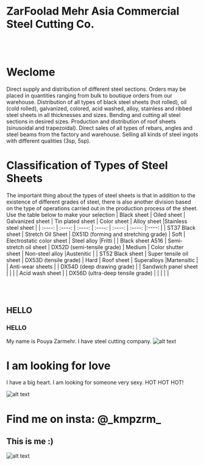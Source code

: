 # ZarFoolad **Mehr Asia** Commercial Steel Cutting Co.
<br></br>
# Weclome
Direct supply and distribution of different steel sections. Orders may be placed in quantities ranging from bulk to boutique orders from our warehouse.
Distribution of all types of black steel sheets (hot rolled), oil (cold rolled), galvanized, colored, acid washed, alloy, stainless and ribbed steel sheets in all thicknesses and sizes.
Bending and cutting all steel sections in desired sizes.
Production and distribution of roof sheets (sinusoidal and trapezoidal).
Direct sales of all types of rebars, angles and steel beams from the factory and warehouse.
Selling all kinds of steel ingots with different qualities (3sp, 5sp).
# Classification of Types of Steel Sheets
The important thing about the types of steel sheets is that in addition to the existence of different grades of steel, there is also another division based on the type of operations carried out in the production process of the sheet.
Use the table below to make your selection
| Black sheet        | Oiled sheet             | Galvanized sheet                       | Tin plated sheet | Color sheet               | Alloy sheet     |Stainless steel sheet      |
| :----:             |    :----:               |          :----:                        | :----:           |    :----:                 |          :----: |:----:                     |
| ST37 Black sheet   | Stretch Oil Sheet       |  DX51D (forming and stretching grade)  | Soft             | Electrostatic color sheet | Steel alloy     |Fritti                     |
| Black sheet A516   | Semi-stretch oil sheet  |  DX52D (semi-tensile grade)            | Medium           | Color shutter sheet       | Non-steel alloy |Austenitic                 |
| ST52 Black sheet   | Super tensile oil sheet |  DX53D (tensile grade)                 | Hard             | Roof sheet                | Superalloys     |Martensitic                |
| Anti-wear sheets   |                         |  DX54D (deep drawing grade)            |                  | Sandwich panel sheet      |                 |                           |
| Acid wash sheet    |                         |  DX56D (ultra-deep tensile grade)      |                  |                           |                 |                           |

<br></br>
## HELLO
### HELLO
My name is Pouya Zarmehr. I have steel cutting company.
![alt text](https://www.ge.com/digital/sites/default/files/2020-04/steel-rolls-manufacturing-3200x1286.jpg)
# I am looking for love
I have a big heart. I am looking for someone very sexy. HOT HOT HOT!

![alt text](https://encrypted-tbn0.gstatic.com/images?q=tbn:ANd9GcSapHoGuEie1FoU3irUnMyE8xl8WzKptejIjvMWNXUyJg&s)

# Find me on insta: @\_kmpzrm_
## This is me :)
![alt text](https://encrypted-tbn0.gstatic.com/images?q=tbn:ANd9GcQML-z9Zf4dYyjHYGLT-0jutc_V4XFHIN1BgZ5ePHrx5Uq4KbZIsrLpeLMWsmsQFqhCPSs&usqp=CAU)

